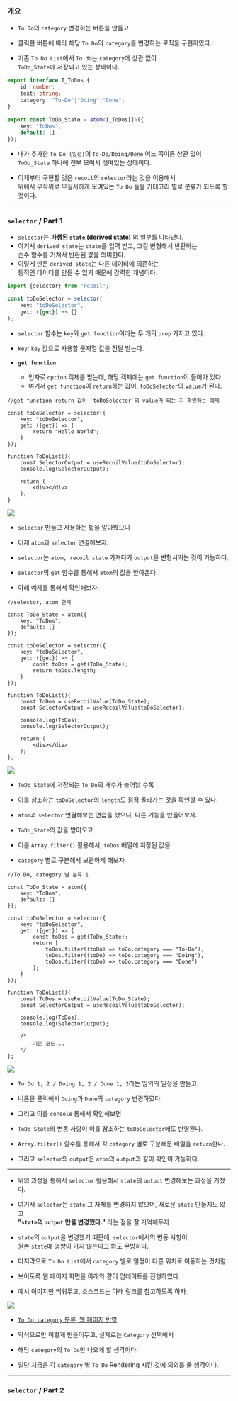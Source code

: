 
### 개요

- `To Do`의 `category` 변경하는 버튼을 만들고
- 클릭한 버튼에 따라 해당 `To Do`의 `category`를 변경하는 로직을 구현하였다.

- 기존 `To Do List`에서 `To do`는 `category`에 상관 없이 <br/>
	`ToDo_State`에 저장되고 있는 상태이다.

``` ts
export interface I_ToDos {
	id: number;
	text: string;
	category: "To-Do"|"Doing"|"Done";
}

export const ToDo_State = atom<I_ToDos[]>({
	key: "ToDos",
	default: []
});
```

- 내가 추가한 `To Do (일정)`이 `To-Do/Doing/Done` 어느 쪽이든 상관 없이 <br/>
	`ToDo_State` 하나에 전부 모여서 섞여있는 상태이다.

- 이제부터 구현할 것은 `recoil`의 `selector`라는 것을 이용해서 <br/>
	위에서 무작위로 무질서하게 모여있는 `To Do` 들을 카테고리 별로 분류가 되도록 할 것이다.

---

### `selector` / Part 1

- `selector`는 **파생된 `state` (derived state)** 의 일부를 나타낸다.
- 여기서 `derived state`는 `state`를 입력 받고, 그걸 변형해서 반환하는 <br/>
	순수 함수를 거쳐서 반환된 값을 의미한다.
- 이렇게 만든 `derived state`는 다른 데이터에 의존하는 <br/>
	동적인 데이터를 만들 수 있기 때문에 강력한 개념이다.

``` ts
import {selector} from "recoil";

const toDoSelector = selector(
	key: "toDoSelector",
	get: ({get}) => {}
);
```

- `selector` 함수는 `key`와 `get function`이라는 두 개의 `prop` 가지고 있다.

- `key`: `key` 값으로 사용할 문자열 값을 전달 받는다.

- **`get function`**
	- 인자로 `option` 객체를 받는데, 해당 객체에는 `get function`이 들어가 있다.
	- 여기서 `get function`이 `return`하는 값이, `toDoSelector`의 `value`가 된다.

``` tsx
//get function return 값이 `toDoSelector`의 value가 되는 지 확인하는 예제

const toDoSelector = selector({
	key: "toDoSelector",
	get: ({get}) => {
		return "Hello World";
	}
});

function ToDoList(){
	const SelectorOutput = useRecoilValue(toDoSelector);
	console.log(SelectorOutput);
	
	return (
		<div></div>
	);
}
```

<img src="ref/selector_exam.png"/>

- `selector` 만들고 사용하는 법을 알아봤으니
- 이제 `atom`과 `selector` 연결해보자.

- `selector`는 `atom, recoil state` 가져다가 `output`을 변형시키는 것이 가능하다.
- `selector`의  `get` 함수를 통해서 `atom`의 값을 받아온다.
- 아래 예제를 통해서 확인해보자.

``` tsx
//selector, atom 연계

const ToDo_State = atom({
	key: "ToDos",
	default: []
});

const toDoSelector = selector({
	key: "toDoSelector",
	get: ({get}) => {
		const toDos = get(ToDo_State);
		return toDos.length;
	}
});

function ToDoList(){
	const ToDos = useRecoilValue(ToDo_State);
	const SelectorOutput = useRecoilValue(toDoSelector);
	
	console.log(ToDos);
	console.log(SelectorOutput);
	
	return (
		<div></div>
	);
};
```

<img src="ref/selector_exam2.png"/>

- `ToDo_State`에 저장되는 `To Do`의 개수가 늘어날 수록
- 이를 참조하는 `toDoSelector`의 `length`도 점점 올라가는 것을 확인할 수 있다.

- `atom`과 `selector` 연결해보는 연습을 했으니, 다른 기능을 만들어보자.

- `ToDo_State`의 값을 받아오고
- 이를 `Array.filter()` 활용해서, `toDos` 배열에 저장된 값을
- `category` 별로 구분해서 보관하게 해보자.

``` tsx
//To Do, category 별 분류 1

const ToDo_State = atom({
	key: "ToDos",
	default: []
});

const toDoSelector = selector({
	key: "toDoSelector",
	get: ({get}) => {
		const toDos = get(ToDo_State);
		return [
			toDos.filter((toDo) => toDo.category === "To-Do"),
			toDos.filter((toDo) => toDo.category === "Doing"),
			toDos.filter((toDo) => toDo.category === "Done")
		];
	}
});

function ToDoList(){
	const ToDos = useRecoilValue(ToDo_State);
	const SelectorOutput = useRecoilValue(toDoSelector);
	
	console.log(ToDos);
	console.log(SelectorOutput);
	
	/*
		기존 코드...
	*/
};
```

<img src="ref/ToDo-category_selector.png"/>

- `To Do 1, 2 / Doing 1, 2 / Done 1, 2`라는 임의의 일정을 만들고
- 버튼을 클릭해서 `Doing`과 `Done`의 `category` 변경하였다.

- 그리고 이를 `console` 통해서 확인해보면
- `ToDo_State`의 변동 사항이 이를 참조하는 `toDoSelector`에도 반영된다.
- `Array.filter()` 함수를 통해서 각 `category` 별로 구분해둔 배열을 `return`한다.
- 그리고 `selector`의 `output`은 `atom`의 `output`과 같이 확인이 가능하다.

---

- 위의 과정을 통해서 `selector` 활용해서 `state`의 `output` 변경해보는 과정을 거쳤다.
- 여기서 `selector`는 `state` 그 자체를 변경하지 않으며, 새로운 `state` 만들지도 않고 <br/>
	**"`state`의 `output` 만을 변경했다."** 라는 점을 잘 기억해두자. 
- `state`의 `output`을 변경했기 때문에, `selector`에서의 변동 사항이 <br/>
	원본 `state`에 영향이 가지 않는다고 봐도 무방하다.

- 마지막으로 `To Do List`에서 `category` 별로 일정이 다른 위치로 이동하는 것처럼
- 보이도록 웹 페이지 화면을 아래와 같이 업데이트를 진행하였다.
- 예시 이미지만 띄워두고, 소스코드는 아래 링크를 참고하도록 하자.

<img src="ref/toDo-category2.png"/>

- [`To Do`, `category` 분류, 웹 페이지 반영](https://github.com/Rayched/To-do-List-mkII/commit/3f9671180b5063d03ce758dcc584749d3a7e32f9)

- 약식으로만 이렇게 만들어두고, 실제로는 `Category` 선택해서
- 해당 `category`의 `To Do`만 나오게 할 생각이다.
- 일단 지금은 각 `category` 별 `To Do` Rendering 시킨 것에 의의를 둘 생각이다.

---

### `selector` / Part 2

